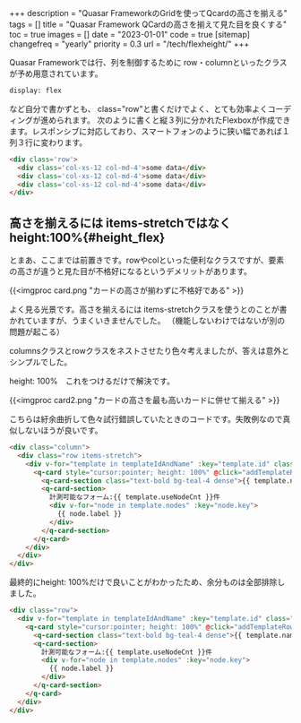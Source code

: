 +++
description = "Quasar FrameworkのGridを使ってQcardの高さを揃える"
tags = []
title = "Quasar Framework QCardの高さを揃えて見た目を良くする"
toc = true
images = []
date = "2023-01-01"
code = true
[sitemap]
  changefreq = "yearly"
  priority = 0.3
url = "/tech/flexheight/"
+++


Quasar Frameworkでは行、列を制御するために row・columnといったクラスが予め用意されています。

```bash
display: flex
```

など自分で書かずとも、 class="row"と書くだけでよく、とても効率よくコーディングが進められます。
次のように書くと縦３列に分かれたFlexboxが作成できます。レスポンシブに対応しており、スマートフォンのように狭い幅であれば１列３行に変わります。

```html
<div class='row'>
  <div class='col-xs-12 col-md-4'>some data</div>
  <div class='col-xs-12 col-md-4'>some data</div>
  <div class='col-xs-12 col-md-4'>some data</div>
</div>

```


## 高さを揃えるには items-stretchではなくheight:100%{#height_flex}

とまあ、ここまでは前置きです。rowやcolといった便利なクラスですが、要素の高さが違うと見た目が不格好になるというデメリットがあります。

{{<imgproc card.png "カードの高さが揃わずに不格好である" >}}

よく見る光景です。高さを揃えるには items-stretchクラスを使うとのことが書かれていますが、うまくいきませんでした。
（機能しないわけではないが別の問題が起こる）

columnsクラスとrowクラスをネストさせたり色々考えましたが、答えは意外とシンプルでした。

height: 100%　これをつけるだけで解決です。

{{<imgproc card2.png "カードの高さを最も高いカードに併せて揃える" >}}

こちらは紆余曲折して色々試行錯誤していたときのコードです。失敗例なので真似しないほうが良いです。

```html
<div class="column">
  <div class="row items-stretch">
    <div v-for="template in templateIdAndName" :key="template.id" class="col-xs-12 col-md-3 q-pa-xs">
      <q-card style="cursor:pointer; height: 100%" @click="addTemplateRow(template)" :class="{'myDisableCard' : template.useNodeCnt === 0}">
        <q-card-section class="text-bold bg-teal-4 dense">{{ template.name }}</q-card-section>
        <q-card-section>
          計測可能なフォーム:{{ template.useNodeCnt }}件
          <div v-for="node in template.nodes" :key="node.key">
            {{ node.label }}
          </div>
        </q-card-section>
      </q-card>
    </div>
  </div>
</div>
```

最終的にheight: 100%だけで良いことがわかったため、余分ものは全部排除しました。

```html
<div class="row">
  <div v-for="template in templateIdAndName" :key="template.id" class="col-xs-12 col-md-3 q-pa-xs">
    <q-card style="cursor:pointer; height: 100%" @click="addTemplateRow(template)" :class="{'myDisableCard' : template.useNodeCnt === 0}">
      <q-card-section class="text-bold bg-teal-4 dense">{{ template.name }}</q-card-section>
      <q-card-section>
        計測可能なフォーム:{{ template.useNodeCnt }}件
        <div v-for="node in template.nodes" :key="node.key">
          {{ node.label }}
        </div>
      </q-card-section>
    </q-card>
  </div>
</div>
```
